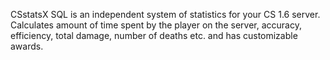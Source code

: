 CSstatsX SQL is an independent system of statistics for your CS 1.6 server. Calculates amount of time spent by the player on the server, accuracy, efficiency, total damage, number of deaths etc. and has customizable awards.